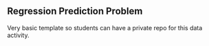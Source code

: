 ## Regression Prediction Problem

Very basic template so students can have a private repo for this data activity.

